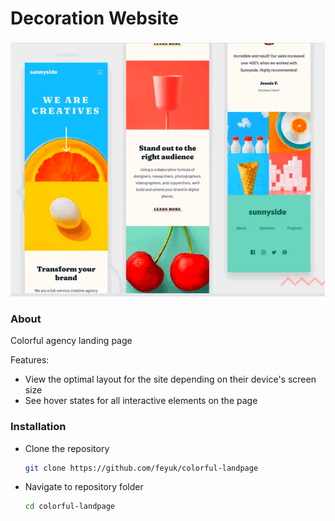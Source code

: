 # Decoration Website

![preview](image-preview.png)


### About

Colorful agency landing page

Features:

- View the optimal layout for the site depending on their device's screen size
- See hover states for all interactive elements on the page


### Installation

- Clone the repository
  ```sh
  git clone https://github.com/feyuk/colorful-landpage
  ```
- Navigate to repository folder
  ```sh
  cd colorful-landpage
  ```



